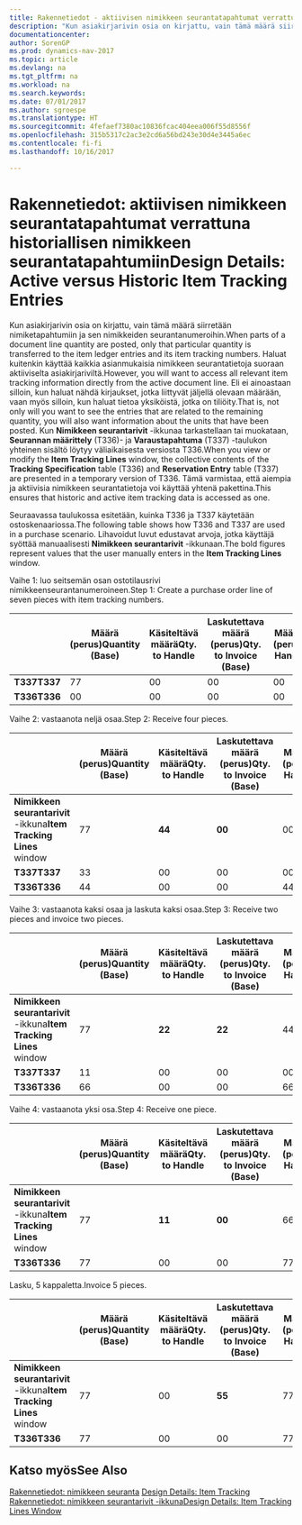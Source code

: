 ```yaml
---
title: Rakennetiedot - aktiivisen nimikkeen seurantatapahtumat verrattuna historiallisen nimikkeen seurantatapahtumiin
description: "Kun asiakirjarivin osia on kirjattu, vain tämä määrä siirretään nimiketapahtumiin ja sen nimikkeiden seurantanumeroihin. Haluat kuitenkin käyttää kaikkia asianmukaisia nimikkeen seurantatietoja suoraan aktiiviselta asiakirjariviltä. Eli ei ainoastaan silloin, kun haluat nähdä kirjaukset, jotka liittyvät jäljellä olevaan määrään, vaan myös silloin, kun haluat tietoa yksiköistä, jotka on tiliöity. Kun **Nimikkeen seurantarivit** -ikkunaa tarkastellaan tai muokataan, **Seurannan määrittely** (T336)- ja **Varaustapahtuma** (T337) -taulukon yhteinen sisältö löytyy väliaikaisesta versiosta T336. Tämä varmistaa, että aiempia ja aktiivisia nimikkeen seurantatietoja voi käyttää yhtenä pakettina."
documentationcenter: 
author: SorenGP
ms.prod: dynamics-nav-2017
ms.topic: article
ms.devlang: na
ms.tgt_pltfrm: na
ms.workload: na
ms.search.keywords: 
ms.date: 07/01/2017
ms.author: sgroespe
ms.translationtype: HT
ms.sourcegitcommit: 4fefaef7380ac10836fcac404eea006f55d8556f
ms.openlocfilehash: 315b5317c2ac3e2cd6a56bd243e30d4e3445a6ec
ms.contentlocale: fi-fi
ms.lasthandoff: 10/16/2017

---
```

# <a name="design-details-active-versus-historic-item-tracking-entries"></a><span data-ttu-id="bb276-107">Rakennetiedot: aktiivisen nimikkeen seurantatapahtumat verrattuna historiallisen nimikkeen seurantatapahtumiin</span><span class="sxs-lookup"><span data-stu-id="bb276-107">Design Details: Active versus Historic Item Tracking Entries</span></span>
<span data-ttu-id="bb276-108">Kun asiakirjarivin osia on kirjattu, vain tämä määrä siirretään nimiketapahtumiin ja sen nimikkeiden seurantanumeroihin.</span><span class="sxs-lookup"><span data-stu-id="bb276-108">When parts of a document line quantity are posted, only that particular quantity is transferred to the item ledger entries and its item tracking numbers.</span></span> <span data-ttu-id="bb276-109">Haluat kuitenkin käyttää kaikkia asianmukaisia nimikkeen seurantatietoja suoraan aktiiviselta asiakirjariviltä.</span><span class="sxs-lookup"><span data-stu-id="bb276-109">However, you will want to access all relevant item tracking information directly from the active document line.</span></span> <span data-ttu-id="bb276-110">Eli ei ainoastaan silloin, kun haluat nähdä kirjaukset, jotka liittyvät jäljellä olevaan määrään, vaan myös silloin, kun haluat tietoa yksiköistä, jotka on tiliöity.</span><span class="sxs-lookup"><span data-stu-id="bb276-110">That is, not only will you want to see the entries that are related to the remaining quantity, you will also want information about the units that have been posted.</span></span> <span data-ttu-id="bb276-111">Kun **Nimikkeen seurantarivit** -ikkunaa tarkastellaan tai muokataan, **Seurannan määrittely** (T336)- ja **Varaustapahtuma** (T337) -taulukon yhteinen sisältö löytyy väliaikaisesta versiosta T336.</span><span class="sxs-lookup"><span data-stu-id="bb276-111">When you view or modify the **Item Tracking Lines** window, the collective contents of the **Tracking Specification** table (T336) and **Reservation Entry** table (T337) are presented in a temporary version of T336.</span></span> <span data-ttu-id="bb276-112">Tämä varmistaa, että aiempia ja aktiivisia nimikkeen seurantatietoja voi käyttää yhtenä pakettina.</span><span class="sxs-lookup"><span data-stu-id="bb276-112">This ensures that historic and active item tracking data is accessed as one.</span></span>  

 <span data-ttu-id="bb276-113">Seuraavassa taulukossa esitetään, kuinka T336 ja T337 käytetään ostoskenaariossa.</span><span class="sxs-lookup"><span data-stu-id="bb276-113">The following table shows how T336 and T337 are used in a purchase scenario.</span></span> <span data-ttu-id="bb276-114">Lihavoidut luvut edustavat arvoja, jotka käyttäjä syöttää manuaalisesti **Nimikkeen seurantarivit** -ikkunaan.</span><span class="sxs-lookup"><span data-stu-id="bb276-114">The bold figures represent values that the user manually enters in the **Item Tracking Lines** window.</span></span>  

 <span data-ttu-id="bb276-115">Vaihe 1: luo seitsemän osan ostotilausrivi nimikkeenseurantanumeroineen.</span><span class="sxs-lookup"><span data-stu-id="bb276-115">Step 1: Create a purchase order line of seven pieces with item tracking numbers.</span></span>  

||<span data-ttu-id="bb276-116">**Määrä (perus)**</span><span class="sxs-lookup"><span data-stu-id="bb276-116">**Quantity (Base)**</span></span>|<span data-ttu-id="bb276-117">**Käsiteltävä määrä**</span><span class="sxs-lookup"><span data-stu-id="bb276-117">**Qty. to Handle**</span></span>|<span data-ttu-id="bb276-118">**Laskutettava määrä (perus)**</span><span class="sxs-lookup"><span data-stu-id="bb276-118">**Qty. to Invoice (Base)**</span></span>|<span data-ttu-id="bb276-119">**Määrä käsitelty (perus)**</span><span class="sxs-lookup"><span data-stu-id="bb276-119">**Quantity Handled (Base)**</span></span>|<span data-ttu-id="bb276-120">**Määrä laskutettu (perus)**</span><span class="sxs-lookup"><span data-stu-id="bb276-120">**Quantity Invoiced (Base)**</span></span>|  
|-|----------------------------------------------|--------------------------------------------|------------------------------------------------------|-------------------------------------------------------|--------------------------------------------------------|  
|<span data-ttu-id="bb276-121">**T337**</span><span class="sxs-lookup"><span data-stu-id="bb276-121">**T337**</span></span>|<span data-ttu-id="bb276-122">7</span><span class="sxs-lookup"><span data-stu-id="bb276-122">7</span></span>|<span data-ttu-id="bb276-123">0</span><span class="sxs-lookup"><span data-stu-id="bb276-123">0</span></span>|<span data-ttu-id="bb276-124">0</span><span class="sxs-lookup"><span data-stu-id="bb276-124">0</span></span>|<span data-ttu-id="bb276-125">0</span><span class="sxs-lookup"><span data-stu-id="bb276-125">0</span></span>|<span data-ttu-id="bb276-126">0</span><span class="sxs-lookup"><span data-stu-id="bb276-126">0</span></span>|  
|<span data-ttu-id="bb276-127">**T336**</span><span class="sxs-lookup"><span data-stu-id="bb276-127">**T336**</span></span>|<span data-ttu-id="bb276-128">0</span><span class="sxs-lookup"><span data-stu-id="bb276-128">0</span></span>|<span data-ttu-id="bb276-129">0</span><span class="sxs-lookup"><span data-stu-id="bb276-129">0</span></span>|<span data-ttu-id="bb276-130">0</span><span class="sxs-lookup"><span data-stu-id="bb276-130">0</span></span>|<span data-ttu-id="bb276-131">0</span><span class="sxs-lookup"><span data-stu-id="bb276-131">0</span></span>|<span data-ttu-id="bb276-132">0</span><span class="sxs-lookup"><span data-stu-id="bb276-132">0</span></span>|  

 <span data-ttu-id="bb276-133">Vaihe 2: vastaanota neljä osaa.</span><span class="sxs-lookup"><span data-stu-id="bb276-133">Step 2: Receive four pieces.</span></span>  

||<span data-ttu-id="bb276-134">**Määrä (perus)**</span><span class="sxs-lookup"><span data-stu-id="bb276-134">**Quantity (Base)**</span></span>|<span data-ttu-id="bb276-135">**Käsiteltävä määrä**</span><span class="sxs-lookup"><span data-stu-id="bb276-135">**Qty. to Handle**</span></span>|<span data-ttu-id="bb276-136">**Laskutettava määrä (perus)**</span><span class="sxs-lookup"><span data-stu-id="bb276-136">**Qty. to Invoice (Base)**</span></span>|<span data-ttu-id="bb276-137">**Määrä käsitelty (perus)**</span><span class="sxs-lookup"><span data-stu-id="bb276-137">**Quantity Handled (Base)**</span></span>|<span data-ttu-id="bb276-138">**Määrä laskutettu (perus)**</span><span class="sxs-lookup"><span data-stu-id="bb276-138">**Quantity Invoiced (Base)**</span></span>|  
|-|----------------------------------------------|--------------------------------------------|------------------------------------------------------|-------------------------------------------------------|--------------------------------------------------------|  
|<span data-ttu-id="bb276-139">**Nimikkeen seurantarivit** -ikkuna</span><span class="sxs-lookup"><span data-stu-id="bb276-139">**Item Tracking Lines** window</span></span>|<span data-ttu-id="bb276-140">7</span><span class="sxs-lookup"><span data-stu-id="bb276-140">7</span></span>|<span data-ttu-id="bb276-141">**4**</span><span class="sxs-lookup"><span data-stu-id="bb276-141">**4**</span></span>|<span data-ttu-id="bb276-142">**0**</span><span class="sxs-lookup"><span data-stu-id="bb276-142">**0**</span></span>|<span data-ttu-id="bb276-143">0</span><span class="sxs-lookup"><span data-stu-id="bb276-143">0</span></span>|<span data-ttu-id="bb276-144">0</span><span class="sxs-lookup"><span data-stu-id="bb276-144">0</span></span>|  
|<span data-ttu-id="bb276-145">**T337**</span><span class="sxs-lookup"><span data-stu-id="bb276-145">**T337**</span></span>|<span data-ttu-id="bb276-146">3</span><span class="sxs-lookup"><span data-stu-id="bb276-146">3</span></span>|<span data-ttu-id="bb276-147">0</span><span class="sxs-lookup"><span data-stu-id="bb276-147">0</span></span>|<span data-ttu-id="bb276-148">0</span><span class="sxs-lookup"><span data-stu-id="bb276-148">0</span></span>|<span data-ttu-id="bb276-149">0</span><span class="sxs-lookup"><span data-stu-id="bb276-149">0</span></span>|<span data-ttu-id="bb276-150">0</span><span class="sxs-lookup"><span data-stu-id="bb276-150">0</span></span>|  
|<span data-ttu-id="bb276-151">**T336**</span><span class="sxs-lookup"><span data-stu-id="bb276-151">**T336**</span></span>|<span data-ttu-id="bb276-152">4</span><span class="sxs-lookup"><span data-stu-id="bb276-152">4</span></span>|<span data-ttu-id="bb276-153">0</span><span class="sxs-lookup"><span data-stu-id="bb276-153">0</span></span>|<span data-ttu-id="bb276-154">0</span><span class="sxs-lookup"><span data-stu-id="bb276-154">0</span></span>|<span data-ttu-id="bb276-155">4</span><span class="sxs-lookup"><span data-stu-id="bb276-155">4</span></span>|<span data-ttu-id="bb276-156">0</span><span class="sxs-lookup"><span data-stu-id="bb276-156">0</span></span>|  

 <span data-ttu-id="bb276-157">Vaihe 3: vastaanota kaksi osaa ja laskuta kaksi osaa.</span><span class="sxs-lookup"><span data-stu-id="bb276-157">Step 3: Receive two pieces and invoice two pieces.</span></span>  

||<span data-ttu-id="bb276-158">**Määrä (perus)**</span><span class="sxs-lookup"><span data-stu-id="bb276-158">**Quantity (Base)**</span></span>|<span data-ttu-id="bb276-159">**Käsiteltävä määrä**</span><span class="sxs-lookup"><span data-stu-id="bb276-159">**Qty. to Handle**</span></span>|<span data-ttu-id="bb276-160">**Laskutettava määrä (perus)**</span><span class="sxs-lookup"><span data-stu-id="bb276-160">**Qty. to Invoice (Base)**</span></span>|<span data-ttu-id="bb276-161">**Määrä käsitelty (perus)**</span><span class="sxs-lookup"><span data-stu-id="bb276-161">**Quantity Handled (Base)**</span></span>|<span data-ttu-id="bb276-162">**Määrä laskutettu (perus)**</span><span class="sxs-lookup"><span data-stu-id="bb276-162">**Quantity Invoiced (Base)**</span></span>|  
|-|----------------------------------------------|--------------------------------------------|------------------------------------------------------|-------------------------------------------------------|--------------------------------------------------------|  
|<span data-ttu-id="bb276-163">**Nimikkeen seurantarivit** -ikkuna</span><span class="sxs-lookup"><span data-stu-id="bb276-163">**Item Tracking Lines** window</span></span>|<span data-ttu-id="bb276-164">7</span><span class="sxs-lookup"><span data-stu-id="bb276-164">7</span></span>|<span data-ttu-id="bb276-165">**2**</span><span class="sxs-lookup"><span data-stu-id="bb276-165">**2**</span></span>|<span data-ttu-id="bb276-166">**2**</span><span class="sxs-lookup"><span data-stu-id="bb276-166">**2**</span></span>|<span data-ttu-id="bb276-167">4</span><span class="sxs-lookup"><span data-stu-id="bb276-167">4</span></span>|<span data-ttu-id="bb276-168">0</span><span class="sxs-lookup"><span data-stu-id="bb276-168">0</span></span>|  
|<span data-ttu-id="bb276-169">**T337**</span><span class="sxs-lookup"><span data-stu-id="bb276-169">**T337**</span></span>|<span data-ttu-id="bb276-170">1</span><span class="sxs-lookup"><span data-stu-id="bb276-170">1</span></span>|<span data-ttu-id="bb276-171">0</span><span class="sxs-lookup"><span data-stu-id="bb276-171">0</span></span>|<span data-ttu-id="bb276-172">0</span><span class="sxs-lookup"><span data-stu-id="bb276-172">0</span></span>|<span data-ttu-id="bb276-173">0</span><span class="sxs-lookup"><span data-stu-id="bb276-173">0</span></span>|<span data-ttu-id="bb276-174">0</span><span class="sxs-lookup"><span data-stu-id="bb276-174">0</span></span>|  
|<span data-ttu-id="bb276-175">**T336**</span><span class="sxs-lookup"><span data-stu-id="bb276-175">**T336**</span></span>|<span data-ttu-id="bb276-176">6</span><span class="sxs-lookup"><span data-stu-id="bb276-176">6</span></span>|<span data-ttu-id="bb276-177">0</span><span class="sxs-lookup"><span data-stu-id="bb276-177">0</span></span>|<span data-ttu-id="bb276-178">0</span><span class="sxs-lookup"><span data-stu-id="bb276-178">0</span></span>|<span data-ttu-id="bb276-179">6</span><span class="sxs-lookup"><span data-stu-id="bb276-179">6</span></span>|<span data-ttu-id="bb276-180">2</span><span class="sxs-lookup"><span data-stu-id="bb276-180">2</span></span>|  

 <span data-ttu-id="bb276-181">Vaihe 4: vastaanota yksi osa.</span><span class="sxs-lookup"><span data-stu-id="bb276-181">Step 4: Receive one piece.</span></span>  

||<span data-ttu-id="bb276-182">**Määrä (perus)**</span><span class="sxs-lookup"><span data-stu-id="bb276-182">**Quantity (Base)**</span></span>|<span data-ttu-id="bb276-183">**Käsiteltävä määrä**</span><span class="sxs-lookup"><span data-stu-id="bb276-183">**Qty. to Handle**</span></span>|<span data-ttu-id="bb276-184">**Laskutettava määrä (perus)**</span><span class="sxs-lookup"><span data-stu-id="bb276-184">**Qty. to Invoice (Base)**</span></span>|<span data-ttu-id="bb276-185">**Määrä käsitelty (perus)**</span><span class="sxs-lookup"><span data-stu-id="bb276-185">**Quantity Handled (Base)**</span></span>|<span data-ttu-id="bb276-186">**Määrä laskutettu (perus)**</span><span class="sxs-lookup"><span data-stu-id="bb276-186">**Quantity Invoiced (Base)**</span></span>|  
|-|----------------------------------------------|--------------------------------------------|------------------------------------------------------|-------------------------------------------------------|--------------------------------------------------------|  
|<span data-ttu-id="bb276-187">**Nimikkeen seurantarivit** -ikkuna</span><span class="sxs-lookup"><span data-stu-id="bb276-187">**Item Tracking Lines** window</span></span>|<span data-ttu-id="bb276-188">7</span><span class="sxs-lookup"><span data-stu-id="bb276-188">7</span></span>|<span data-ttu-id="bb276-189">**1**</span><span class="sxs-lookup"><span data-stu-id="bb276-189">**1**</span></span>|<span data-ttu-id="bb276-190">**0**</span><span class="sxs-lookup"><span data-stu-id="bb276-190">**0**</span></span>|<span data-ttu-id="bb276-191">6</span><span class="sxs-lookup"><span data-stu-id="bb276-191">6</span></span>|<span data-ttu-id="bb276-192">2</span><span class="sxs-lookup"><span data-stu-id="bb276-192">2</span></span>|  
|<span data-ttu-id="bb276-193">**T336**</span><span class="sxs-lookup"><span data-stu-id="bb276-193">**T336**</span></span>|<span data-ttu-id="bb276-194">7</span><span class="sxs-lookup"><span data-stu-id="bb276-194">7</span></span>|<span data-ttu-id="bb276-195">0</span><span class="sxs-lookup"><span data-stu-id="bb276-195">0</span></span>|<span data-ttu-id="bb276-196">0</span><span class="sxs-lookup"><span data-stu-id="bb276-196">0</span></span>|<span data-ttu-id="bb276-197">7</span><span class="sxs-lookup"><span data-stu-id="bb276-197">7</span></span>|<span data-ttu-id="bb276-198">2</span><span class="sxs-lookup"><span data-stu-id="bb276-198">2</span></span>|  

 <span data-ttu-id="bb276-199">Lasku, 5 kappaletta.</span><span class="sxs-lookup"><span data-stu-id="bb276-199">Invoice 5 pieces.</span></span>  

||<span data-ttu-id="bb276-200">**Määrä (perus)**</span><span class="sxs-lookup"><span data-stu-id="bb276-200">**Quantity (Base)**</span></span>|<span data-ttu-id="bb276-201">**Käsiteltävä määrä**</span><span class="sxs-lookup"><span data-stu-id="bb276-201">**Qty. to Handle**</span></span>|<span data-ttu-id="bb276-202">**Laskutettava määrä (perus)**</span><span class="sxs-lookup"><span data-stu-id="bb276-202">**Qty. to Invoice (Base)**</span></span>|<span data-ttu-id="bb276-203">**Määrä käsitelty (perus)**</span><span class="sxs-lookup"><span data-stu-id="bb276-203">**Quantity Handled (Base)**</span></span>|<span data-ttu-id="bb276-204">**Määrä laskutettu (perus)**</span><span class="sxs-lookup"><span data-stu-id="bb276-204">**Quantity Invoiced (Base)**</span></span>|  
|-|----------------------------------------------|--------------------------------------------|------------------------------------------------------|-------------------------------------------------------|--------------------------------------------------------|  
|<span data-ttu-id="bb276-205">**Nimikkeen seurantarivit** -ikkuna</span><span class="sxs-lookup"><span data-stu-id="bb276-205">**Item Tracking Lines** window</span></span>|<span data-ttu-id="bb276-206">7</span><span class="sxs-lookup"><span data-stu-id="bb276-206">7</span></span>|<span data-ttu-id="bb276-207">0</span><span class="sxs-lookup"><span data-stu-id="bb276-207">0</span></span>|<span data-ttu-id="bb276-208">**5**</span><span class="sxs-lookup"><span data-stu-id="bb276-208">**5**</span></span>|<span data-ttu-id="bb276-209">7</span><span class="sxs-lookup"><span data-stu-id="bb276-209">7</span></span>|<span data-ttu-id="bb276-210">2</span><span class="sxs-lookup"><span data-stu-id="bb276-210">2</span></span>|  
|<span data-ttu-id="bb276-211">**T336**</span><span class="sxs-lookup"><span data-stu-id="bb276-211">**T336**</span></span>|<span data-ttu-id="bb276-212">7</span><span class="sxs-lookup"><span data-stu-id="bb276-212">7</span></span>|<span data-ttu-id="bb276-213">0</span><span class="sxs-lookup"><span data-stu-id="bb276-213">0</span></span>|<span data-ttu-id="bb276-214">0</span><span class="sxs-lookup"><span data-stu-id="bb276-214">0</span></span>|<span data-ttu-id="bb276-215">7</span><span class="sxs-lookup"><span data-stu-id="bb276-215">7</span></span>|<span data-ttu-id="bb276-216">7</span><span class="sxs-lookup"><span data-stu-id="bb276-216">7</span></span>|  

## <a name="see-also"></a><span data-ttu-id="bb276-217">Katso myös</span><span class="sxs-lookup"><span data-stu-id="bb276-217">See Also</span></span>  
 <span data-ttu-id="bb276-218">[Rakennetiedot: nimikkeen seuranta](design-details-item-tracking.md) </span><span class="sxs-lookup"><span data-stu-id="bb276-218">[Design Details: Item Tracking](design-details-item-tracking.md) </span></span>  
 [<span data-ttu-id="bb276-219">Rakennetiedot: nimikkeen seurantarivit -ikkuna</span><span class="sxs-lookup"><span data-stu-id="bb276-219">Design Details: Item Tracking Lines Window</span></span>](design-details-item-tracking-lines-window.md)


